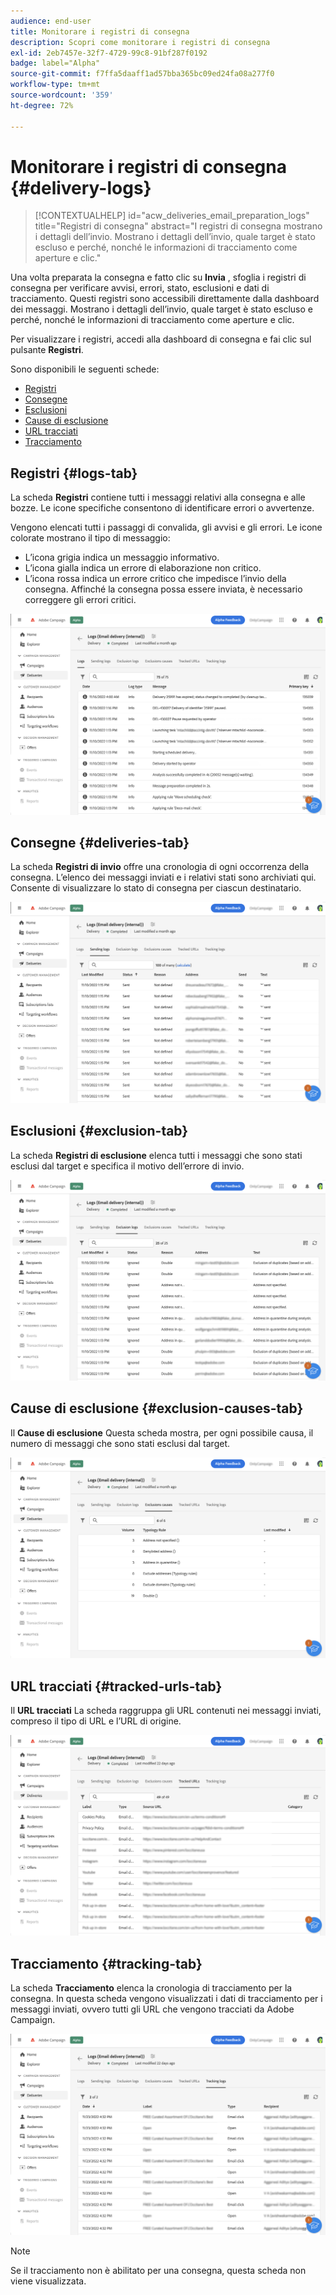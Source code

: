 ```yaml
---
audience: end-user
title: Monitorare i registri di consegna
description: Scopri come monitorare i registri di consegna
exl-id: 2eb7457e-32f7-4729-99c8-91bf287f0192
badge: label="Alpha"
source-git-commit: f7ffa5daaff1ad57bba365bc09ed24fa08a277f0
workflow-type: tm+mt
source-wordcount: '359'
ht-degree: 72%

---
```


# Monitorare i registri di consegna {#delivery-logs}

>[!CONTEXTUALHELP]
>id="acw_deliveries_email_preparation_logs"
>title="Registri di consegna"
>abstract="I registri di consegna mostrano i dettagli dell’invio. Mostrano i dettagli dell’invio, quale target è stato escluso e perché, nonché le informazioni di tracciamento come aperture e clic."

Una volta preparata la consegna e fatto clic su **Invia** , sfoglia i registri di consegna per verificare avvisi, errori, stato, esclusioni e dati di tracciamento. Questi registri sono accessibili direttamente dalla dashboard dei messaggi. Mostrano i dettagli dell’invio, quale target è stato escluso e perché, nonché le informazioni di tracciamento come aperture e clic.

Per visualizzare i registri, accedi alla dashboard di consegna e fai clic sul pulsante **Registri**.

Sono disponibili le seguenti schede:

* [Registri](#logs-tab)
* [Consegne](#deliveries-tab)
* [Esclusioni](#exclusion-tab)
* [Cause di esclusione](#exclusion-causes)
* [URL tracciati](#tracked-urls)
* [Tracciamento](#tracking)

## Registri {#logs-tab}

La scheda **Registri** contiene tutti i messaggi relativi alla consegna e alle bozze. Le icone specifiche consentono di identificare errori o avvertenze.

Vengono elencati tutti i passaggi di convalida, gli avvisi e gli errori. Le icone colorate mostrano il tipo di messaggio:

* L’icona grigia indica un messaggio informativo.
* L’icona gialla indica un errore di elaborazione non critico.
* L’icona rossa indica un errore critico che impedisce l’invio della consegna. Affinché la consegna possa essere inviata, è necessario correggere gli errori critici.

![](assets/logs.png)


## Consegne {#deliveries-tab}

La scheda **Registri di invio** offre una cronologia di ogni occorrenza della consegna. L’elenco dei messaggi inviati e i relativi stati sono archiviati qui. Consente di visualizzare lo stato di consegna per ciascun destinatario.

![](assets/logs2.png)

## Esclusioni {#exclusion-tab}

La scheda **Registri di esclusione** elenca tutti i messaggi che sono stati esclusi dal target e specifica il motivo dell’errore di invio.

![](assets/logs3.png)

## Cause di esclusione {#exclusion-causes-tab}

Il **Cause di esclusione** Questa scheda mostra, per ogni possibile causa, il numero di messaggi che sono stati esclusi dal target.

![](assets/logs4.png)

## URL tracciati {#tracked-urls-tab}

Il **URL tracciati** La scheda raggruppa gli URL contenuti nei messaggi inviati, compreso il tipo di URL e l’URL di origine.

![](assets/logs5.png)

## Tracciamento {#tracking-tab}

La scheda **Tracciamento** elenca la cronologia di tracciamento per la consegna. In questa scheda vengono visualizzati i dati di tracciamento per i messaggi inviati, ovvero tutti gli URL che vengono tracciati da Adobe Campaign.


![](assets/logs6.png)

>[!NOTE]
>
>Se il tracciamento non è abilitato per una consegna, questa scheda non viene visualizzata.